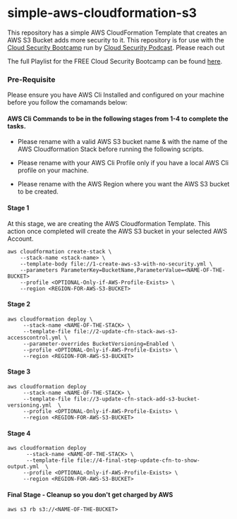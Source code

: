 # simple-aws-cloudformation-s3

This repository has a simple AWS CloudFormation Template that creates an AWS S3 Bucket adds more security to it. This repository is for use with the [Cloud Security Bootcamp](https://www.cloudsecuritybootcamp.com/) run by [Cloud Security Podcast](https://cloudsecuritypodcast.tv/). Please reach out

The full Playlist for the FREE Cloud Security Bootcamp can be found [here](https://youtube.com/playlist?list=PLrU93JvkXVl5TamdCdCwzqFs6vt5vySFi).

### Pre-Requisite

Please ensure you have AWS Cli Installed and configured on your machine before you follow the comamands below:

#### **AWS Cli Commands to be in the following stages from 1-4 to complete the tasks**. 

* Please rename <NAME-OF-THE-BUCKET> with a valid AWS S3 bucket name & <NAME-OF-THE-STACK> with the name of the AWS Cloudformation Stack before running the following scripts.

* Please rename <OPTIONAL-Only-if-AWS-Profile-Exists> with your AWS Cli Profile only if you have a local AWS Cli profile on your machine.

* Please rename <REGION-FOR-AWS-S3-BUCKET> with the AWS Region where you want the AWS S3 bucket to be created.

#### Stage 1

At this stage, we are creating the AWS Cloudformation Template. This action once completed will create the AWS S3 bucket in your selected AWS Account.

```
aws cloudformation create-stack \
    --stack-name <stack-name> \
    --template-body file://1-create-aws-s3-with-no-security.yml \
    --parameters ParameterKey=BucketName,ParameterValue=<NAME-OF-THE-BUCKET>
    --profile <OPTIONAL-Only-if-AWS-Profile-Exists> \
    --region <REGION-FOR-AWS-S3-BUCKET>
 ``` 

#### Stage 2

```     
aws cloudformation deploy \
     --stack-name <NAME-OF-THE-STACK> \
     --template-file file://2-update-cfn-stack-aws-s3-accesscontrol.yml \
     --parameter-overrides BucketVersioning=Enabled \
     --profile <OPTIONAL-Only-if-AWS-Profile-Exists> \
     --region <REGION-FOR-AWS-S3-BUCKET>
 ``` 

#### Stage 3
``` 
aws cloudformation deploy 
     --stack-name <NAME-OF-THE-STACK> \
     --template-file file://3-update-cfn-stack-add-s3-bucket-versioning.yml  \
     --profile <OPTIONAL-Only-if-AWS-Profile-Exists> \
     --region <REGION-FOR-AWS-S3-BUCKET> 
```
#### Stage 4
``` 
aws cloudformation deploy 
      --stack-name <NAME-OF-THE-STACK> \
      --template-file file://4-final-step-update-cfn-to-show-output.yml  \
     --profile <OPTIONAL-Only-if-AWS-Profile-Exists> \
     --region <REGION-FOR-AWS-S3-BUCKET> 
```      
 
#### Final Stage - Cleanup so you don't get charged by AWS
```
aws s3 rb s3://<NAME-OF-THE-BUCKET>
```
